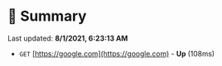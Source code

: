 # 📖 Summary
Last updated: **8/1/2021, 6:23:13 AM**

- `GET` [https://google.com](https://google.com) - **Up** (108ms)
